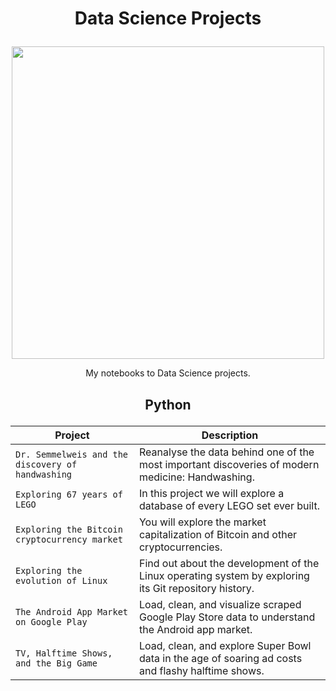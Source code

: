 # <p align="center"> Data Science Projects </p>

<p align="center"> 
<img src="https://2.bp.blogspot.com/-Wh0q_xSUVjE/WcnfG4sU0OI/AAAAAAAACCo/ypfN2j9oKOI1CDbM8cPvDxfo2PIoZdsCACLcBGAs/s1600/datascience512.png" width="500">
</p>
<p align="center"> 
My notebooks to Data Science projects.</p>

 ## <p align="center"> Python </p>
| Project | Description |
| --- | --- |
| `Dr. Semmelweis and the discovery of handwashing` | Reanalyse the data behind one of the most important discoveries of modern medicine: Handwashing. |
| `Exploring 67 years of LEGO` | In this project we will explore a database of every LEGO set ever built. |
| `Exploring the Bitcoin cryptocurrency market` | You will explore the market capitalization of Bitcoin and other cryptocurrencies. |
| `Exploring the evolution of Linux` | Find out about the development of the Linux operating system by exploring its Git repository history. |
| `The Android App Market on Google Play` | Load, clean, and visualize scraped Google Play Store data to understand the Android app market. |
| `TV, Halftime Shows, and the Big Game` | Load, clean, and explore Super Bowl data in the age of soaring ad costs and flashy halftime shows. |
